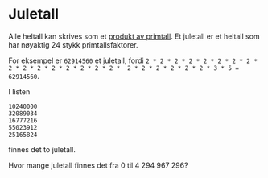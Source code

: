 # Juletall

Alle heltall kan skrives som et [produkt av primtall](https://no.wikipedia.org/wiki/Aritmetikkens_fundamentalteorem). Et juletall er et heltall som har nøyaktig 24 stykk primtallsfaktorer.

For eksempel er `62914560` et juletall, fordi `2 * 2 * 2 * 2 * 2 * 2 * 2 * 2 * 2 * 2 * 2 * 2 * 2 * 2 * 2 * 2 *  2 * 2 * 2 * 2 * 2 * 2 * 3 * 5 = 62914560`.

I listen

```
10240000
32089034
16777216
55023912
25165824
```

finnes det to juletall.

Hvor mange juletall finnes det fra 0 til 4 294 967 296?